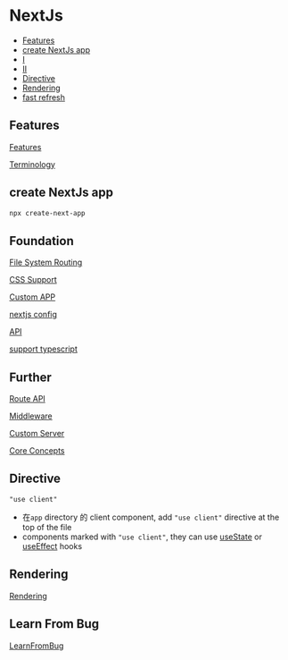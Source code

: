# NextJs

- [Features](#features)
- [create NextJs app](#create-nextjs-app)
- [I](#i)
- [II](#ii)
- [Directive](#directive)
- [Rendering](#rendering)
- [fast refresh](#fast-refresh)

## Features

[Features](nextjs-features.md)

[Terminology](nextjs-terminology.md)

## create NextJs app

```bash
npx create-next-app
```

## Foundation

[File System Routing](nextjs-file-system-routing.md)

[CSS Support](nextjs-css-support.md)

[Custom APP](nextjs-custom-app.md)

[nextjs config](nextjs-config.md)

[API](nextjs-api.md)

[support typescript](nextjs-typescript.md)

## Further

[Route API](nextjs-routes-api.md)

[Middleware](nextjs-middleware.md)

[Custom Server](nextjs-custom-server.md)

[Core Concepts](nextjs-core-concepts.md)

## Directive

`"use client"`

- 在`app` directory 的 client component, add `"use client"` directive at the top of the file
- components marked with `"use client"`, they can use [useState]() or [useEffect]() hooks

## Rendering

[Rendering](nextjs-rendering.md)

## Learn From Bug

[LearnFromBug](nextjs-learn-from-bug.md)


